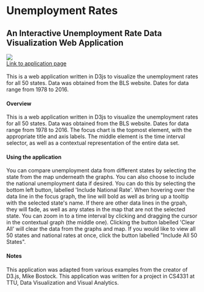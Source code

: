 # Unemployment Rates
## An Interactive Unemployment Rate Data Visualization Web Application 
[![](https://img.youtube.com/vi/X1pHHATD8mw/0.jpg)](https://www.youtube.com/watch?v=X1pHHATD8mw)<br/>
[Link to application page](https://dsalopek.github.io/UnemploymentRate-D3js/)<br/><br/>
This is a web application written in D3js to visualize the unemployment rates for all 50 states. Data was obtained from the BLS website. Dates for data range from 1978 to 2016.<br/>
#### Overview
This is a web application written in D3js to visualize the unemployment rates for all 50 states. Data was obtained from the BLS website. Dates for data range from 1978 to 2016.
The focus chart is the topmost element, with the appropriate title and axis labels. The middle element is the time interval selector, as well as a contextual representation of the entire data set.<br/>
#### Using the application
You can compare unemployment data from different states by selecting the state from the map underneath the graphs. You can also choose to include the national unemployment data if desired. You can do this by selecting the bottom left button, labelled 'Include National Rate'. When hovering over the data line in the focus graph, the line will bold as well as bring up a tooltip with the selected state's name. If there are other data lines in the grpah, they will fade, as well as any states in the map that are not the selected state. You can zoom in to a time interval by clicking and dragging the cursor in the contextual graph (the middle one). Clicking the button labelled 'Clear All' will clear the data from the graphs and map. If you would like to view all 50 states and national rates at once, click the button labelled "Include All 50 States".<br/>
#### Notes
This application was adapted from various examples from the creator of D3.js, Mike Bostock. This application was written for a project in CS4331 at TTU, Data Visualization and Visual Analytics.
